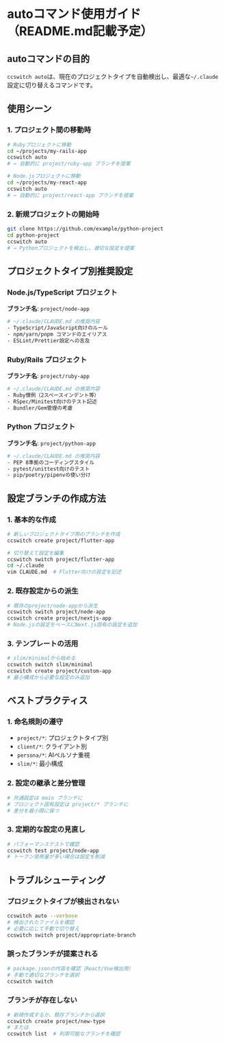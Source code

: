 # autoコマンド使用ガイド（README.md記載予定）

## autoコマンドの目的

`ccswitch auto`は、現在のプロジェクトタイプを自動検出し、最適な`~/.claude`設定に切り替えるコマンドです。

## 使用シーン

### 1. プロジェクト間の移動時
```bash
# Rubyプロジェクトに移動
cd ~/projects/my-rails-app
ccswitch auto
# → 自動的に project/ruby-app ブランチを提案

# Node.jsプロジェクトに移動
cd ~/projects/my-react-app  
ccswitch auto
# → 自動的に project/react-app ブランチを提案
```

### 2. 新規プロジェクトの開始時
```bash
git clone https://github.com/example/python-project
cd python-project
ccswitch auto
# → Pythonプロジェクトを検出し、適切な設定を提案
```

## プロジェクトタイプ別推奨設定

### Node.js/TypeScript プロジェクト
**ブランチ名**: `project/node-app`
```bash
# ~/.claude/CLAUDE.md の推奨内容
- TypeScript/JavaScript向けのルール
- npm/yarn/pnpm コマンドのエイリアス
- ESLint/Prettier設定への言及
```

### Ruby/Rails プロジェクト  
**ブランチ名**: `project/ruby-app`
```bash
# ~/.claude/CLAUDE.md の推奨内容
- Ruby慣例（2スペースインデント等）
- RSpec/Minitest向けのテスト記述
- Bundler/Gem管理の考慮
```

### Python プロジェクト
**ブランチ名**: `project/python-app`
```bash
# ~/.claude/CLAUDE.md の推奨内容
- PEP 8準拠のコーディングスタイル
- pytest/unittest向けのテスト
- pip/poetry/pipenvの使い分け
```

## 設定ブランチの作成方法

### 1. 基本的な作成
```bash
# 新しいプロジェクトタイプ用のブランチを作成
ccswitch create project/flutter-app

# 切り替えて設定を編集
ccswitch switch project/flutter-app
cd ~/.claude
vim CLAUDE.md  # Flutter向けの設定を記述
```

### 2. 既存設定からの派生
```bash
# 既存のproject/node-appから派生
ccswitch switch project/node-app
ccswitch create project/nextjs-app
# Node.jsの設定をベースにNext.js固有の設定を追加
```

### 3. テンプレートの活用
```bash
# slim/minimalから始める
ccswitch switch slim/minimal
ccswitch create project/custom-app
# 最小構成から必要な設定のみ追加
```

## ベストプラクティス

### 1. 命名規則の遵守
- `project/*`: プロジェクトタイプ別
- `client/*`: クライアント別
- `persona/*`: AIペルソナ重視
- `slim/*`: 最小構成

### 2. 設定の継承と差分管理
```bash
# 共通設定は main ブランチに
# プロジェクト固有設定は project/* ブランチに
# 差分を最小限に保つ
```

### 3. 定期的な設定の見直し
```bash
# パフォーマンステストで確認
ccswitch test project/node-app
# トークン使用量が多い場合は設定を削減
```

## トラブルシューティング

### プロジェクトタイプが検出されない
```bash
ccswitch auto --verbose
# 検出されたファイルを確認
# 必要に応じて手動で切り替え
ccswitch switch project/appropriate-branch
```

### 誤ったブランチが提案される
```bash
# package.jsonの内容を確認（React/Vue検出用）
# 手動で適切なブランチを選択
ccswitch switch
```

### ブランチが存在しない
```bash
# 新規作成するか、既存ブランチから選択
ccswitch create project/new-type
# または
ccswitch list  # 利用可能なブランチを確認
```